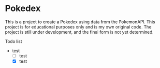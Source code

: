 # Pokedex
This is a project to create a Pokedex using data from the PokemonAPI. This project is for educational purposes only and is my own original code. The project is still under development, and the final form is not yet determined.

Todo list
- test
    - [ ] test
    - [x] test